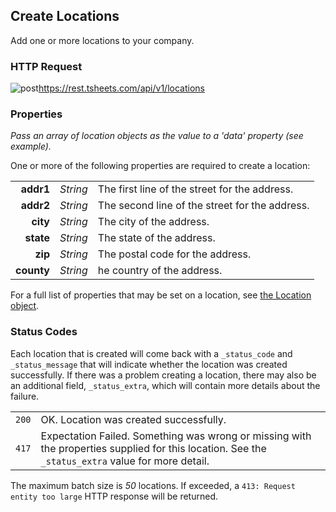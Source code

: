 ## Create Locations

Add one or more locations to your company.

### HTTP Request

<img src="../../images/post.png" alt="post"/><api>https://rest.tsheets.com/api/v1/locations</api>

### Properties
_Pass an array of location objects as the value to a 'data' property (see example)._

One or more of the following properties are required to create a location:

|                |             |             |
| -------------: | :---------: | ----------- |
| **addr1** | _String_ | The first line of the street for the address. |
| **addr2** | _String_ | The second line of the street for the address. |
| **city** | _String_ | The city of the address. |
| **state** | _String_ | The state of the address. |
| **zip** | _String_ | The postal code for the address. |
| **county** | _String_ | he country of the address. |

For a full list of properties that may be set on a location, see [the Location object](#the-location-object).

### Status Codes

Each location that is created will come back with a `_status_code` and `_status_message` that will indicate whether the location was created successfully. If there was a problem creating a location, there may also be an additional field, `_status_extra`, which will contain more details about the failure.

|         |          |
| :-----: | :------- |
| <code class="level200">200</code> | OK. Location was created successfully. |
| <code class="level400">417</code> | Expectation Failed. Something was wrong or missing with the properties supplied for this location. See the `_status_extra` value for more detail. |

<aside class="notice">
The maximum batch size is <i>50</i> locations. If exceeded, a <code class="standout">413: Request entity too large</code> HTTP response will be returned.
</aside>

